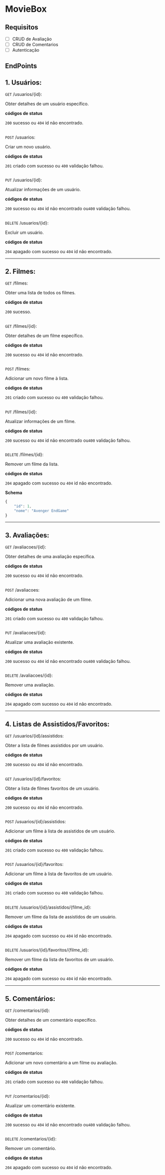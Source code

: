 # MovieBox

## Requisitos

- [ ] CRUD de Avaliação 
- [ ] CRUD de Comentarios
- [ ] Autenticação

## EndPoints

## 1. Usuários:
`GET` /usuarios/{id}: 

Obter detalhes de um usuário específico.

**códigos de status**
   
`200` sucesso ou `404` id não encontrado.

## 

`POST` /usuarios: 

Criar um novo usuário.

**códigos de status**
     
`201` criado com sucesso ou `400` validação falhou.

##

`PUT` /usuarios/{id}: 

Atualizar informações de um usuário.

**códigos de status**
     
`200` sucesso ou `404` id não encontrado ou`400` validação falhou.

##

`DELETE` /usuarios/{id}: 

Excluir um usuário.

**códigos de status**
     
`204` apagado com sucesso ou `404` id não encontrado.

---


## 2. Filmes:
`GET` /filmes:

Obter uma lista de todos os filmes.
   
**códigos de status**
   
`200` sucesso.

##
     
`GET` /filmes/{id}: 

Obter detalhes de um filme específico.
   
**códigos de status**
   
`200` sucesso ou `404` id não encontrado.

##
   
`POST` /filmes:

Adicionar um novo filme à lista.
     
**códigos de status**
     
`201` criado com sucesso ou `400` validação falhou.

##
     
`PUT` /filmes/{id}: 

Atualizar informações de um filme.
     
**códigos de status**
     
`200` sucesso ou `404` id não encontrado ou`400` validação falhou.

##
     
`DELETE` /filmes/{id}:

Remover um filme da lista.
     
**códigos de status**
     
`204` apagado com sucesso ou `404` id não encontrado.

**Schema**

```js
{
    "id": 1,
    "nome": "Avenger EndGame"
}

```

---

## 3. Avaliações:
`GET` /avaliacoes/{id}: 

Obter detalhes de uma avaliação específica.

**códigos de status**
   
`200` sucesso ou `404` id não encontrado.

##

`POST` /avaliacoes: 

Adicionar uma nova avaliação de um filme.

**códigos de status**
     
`201` criado com sucesso ou `400` validação falhou.

##

`PUT` /avaliacoes/{id}: 

Atualizar uma avaliação existente.

**códigos de status**
     
`200` sucesso ou `404` id não encontrado ou`400` validação falhou.

##

`DELETE` /avaliacoes/{id}: 

Remover uma avaliação.

**códigos de status**
     
`204` apagado com sucesso ou `404` id não encontrado.

---

## 4. Listas de Assistidos/Favoritos:
`GET` /usuarios/{id}/assistidos: 

Obter a lista de filmes assistidos por um usuário.

**códigos de status**
   
`200` sucesso ou `404` id não encontrado.

##

`GET` /usuarios/{id}/favoritos: 

Obter a lista de filmes favoritos de um usuário.

**códigos de status**
   
`200` sucesso ou `404` id não encontrado.

##

`POST` /usuarios/{id}/assistidos: 

Adicionar um filme à lista de assistidos de um usuário.

**códigos de status**
     
`201` criado com sucesso ou `400` validação falhou.

##

`POST` /usuarios/{id}/favoritos: 

Adicionar um filme à lista de favoritos de um usuário.

**códigos de status**
     
`201` criado com sucesso ou `400` validação falhou.

##

`DELETE` /usuarios/{id}/assistidos/{filme_id}: 

Remover um filme da lista de assistidos de um usuário.

**códigos de status**
     
`204` apagado com sucesso ou `404` id não encontrado.

##

`DELETE` /usuarios/{id}/favoritos/{filme_id}: 

Remover um filme da lista de favoritos de um usuário.

**códigos de status**
     
`204` apagado com sucesso ou `404` id não encontrado.

---

## 5. Comentários:
`GET` /comentarios/{id}: 

Obter detalhes de um comentário específico.

**códigos de status**
   
`200` sucesso ou `404` id não encontrado.

##

`POST` /comentarios: 

Adicionar um novo comentário a um filme ou avaliação.

**códigos de status**
     
`201` criado com sucesso ou `400` validação falhou.

##

`PUT` /comentarios/{id}: 

Atualizar um comentário existente.

**códigos de status**
     
`200` sucesso ou `404` id não encontrado ou`400` validação falhou.

## 

`DELETE` /comentarios/{id}: 

Remover um comentário.

**códigos de status**
     
`204` apagado com sucesso ou `404` id não encontrado.

